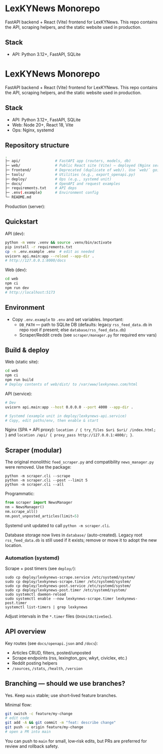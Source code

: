 # LexKYNews Monorepo

FastAPI backend + React (Vite) frontend for LexKYNews. This repo contains the API, scraping helpers, and the static website used in production.

## Stack

- API: Python 3.12+, FastAPI, SQLite
# LexKYNews Monorepo

FastAPI backend + React (Vite) frontend for LexKYNews. This repo contains the API, scraping helpers, and the static website used in production.

## Stack

- API: Python 3.12+, FastAPI, SQLite
- Web: Node 20+, React 18, Vite
- Ops: Nginx, systemd

## Repository structure

```bash
.
├─ api/                # FastAPI app (routers, models, db)
├─ web/                # Public React site (Vite) — deployed (Nginx serves web/dist)
├─ frontend/           # Deprecated (duplicate of web/). Use `web/` going forward.
├─ tools/              # Utilities (e.g., export_openapi.py)
├─ deploy/             # Ops (e.g., systemd unit)
├─ docs/               # OpenAPI and request examples
├─ requirements.txt    # API deps
├─ .env(.example)      # Environment config
└─ README.md
```

Production (server):

## Quickstart

API (dev):

```bash
python -m venv .venv && source .venv/bin/activate
pip install -r requirements.txt
cp -n .env.example .env  # edit as needed
uvicorn api.main:app --reload --app-dir .
# http://127.0.0.1:8000/docs
```

Web (dev):

```bash
cd web
npm ci
npm run dev
# http://localhost:5173
```

## Environment

- Copy `.env.example` to `.env` and set variables. Important:
  - `DB_PATH` — path to SQLite DB (defaults: legacy `rss_feed_data.db` in repo root if present; else `database/rss_feed_data.db`)
  - Scraper/Reddit creds (see `scraper/manager.py` for required env vars)

## Build & deploy

Web (static site):

```bash
cd web
npm ci
npm run build
# Deploy contents of web/dist/ to /var/www/lexkynews.com/html
```

API (service):

```bash
# Dev
uvicorn api.main:app --host 0.0.0.0 --port 4000 --app-dir .

# Systemd (example unit in deploy/lexkynews-api.service)
# Copy, edit paths/env, then enable & start
```

Nginx (SPA + API proxy): `location / { try_files $uri $uri/ /index.html; }` and `location /api/ { proxy_pass http://127.0.0.1:4000/; }`.

## Scraper (modular)

The original monolithic `feed_scraper.py` and compatibility `news_manager.py` were removed. Use the package:

```
python -m scraper.cli --scrape
python -m scraper.cli --post --limit 5
python -m scraper.cli --all
```

Programmatic:
```python
from scraper import NewsManager
nm = NewsManager()
nm.scrape_all()
nm.post_unposted_articles(limit=5)
```

Systemd unit updated to call `python -m scraper.cli`.

Database storage now lives in `database/` (auto-created). Legacy root `rss_feed_data.db` is still used if it exists; remove or move it to adopt the new location.

### Automation (systemd)

Scrape + post timers (see `deploy/`):

```
sudo cp deploy/lexkynews-scrape.service /etc/systemd/system/
sudo cp deploy/lexkynews-scrape.timer /etc/systemd/system/
sudo cp deploy/lexkynews-post.service /etc/systemd/system/
sudo cp deploy/lexkynews-post.timer /etc/systemd/system/
sudo systemctl daemon-reload
sudo systemctl enable --now lexkynews-scrape.timer lexkynews-post.timer
systemctl list-timers | grep lexkynews
```

Adjust intervals in the `*.timer` files (`OnUnitActiveSec`).

## API overview

Key routes (see `docs/openapi.json` and `/docs`):

- Articles CRUD, filters, posted/unposted
- Scrape endpoints (rss, lexington_gov, wkyt, civiclex, etc.)
- Reddit posting helpers
- `/sources`, `/stats`, `/health`, `/version`

## Branching — should we use branches?

Yes. Keep `main` stable; use short‑lived feature branches.

Minimal flow:

```bash
git switch -c feature/my-change
# edit code
git add -A && git commit -m "feat: describe change"
git push -u origin feature/my-change
# open a PR into main
```

You can push to `main` for small, low‑risk edits, but PRs are preferred for review and rollback safety.
